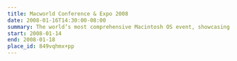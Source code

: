 ```yaml
---
title: Macworld Conference & Expo 2008
date: 2008-01-16T14:30:00-08:00
summary: The world’s most comprehensive Macintosh OS event, showcasing products and services for professionals involved in media and creative content development for corporate and home applications, as well as for consumers using the Mac at home.
start: 2008-01-14
end: 2008-01-18
place_id: 849vqhmx+pp
---
```

